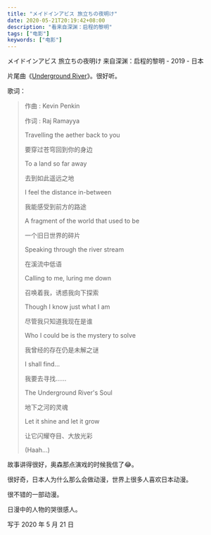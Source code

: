 ```yaml
---
title: "メイドインアビス 旅立ちの夜明け"
date: 2020-05-21T20:19:42+08:00
description: "看来自深渊：启程的黎明"
tags: ["电影"]
keywords: ["电影"]
---
```


メイドインアビス 旅立ちの夜明け 来自深渊：启程的黎明 - 2019 - 日本

片尾曲《[Underground River](https://y.qq.com/n/yqq/song/003zTGBh3oMJrK.html)》。很好听。

歌词：

> 作曲 : Kevin Penkin
>
> 作词 : Raj Ramayya
>
> Travelling the aether back to you
>
> 要穿过苍穹回到你的身边
>
> To a land so far away
>
> 去到如此遥远之地
>
> I feel the distance in-between
>
> 我能感受到前方的路途
>
> A fragment of the world that used to be
>
> 一个旧日世界的碎片
>
> Speaking through the river stream
>
> 在溪流中低语
>
> Calling to me, luring me down
>
> 召唤着我，诱惑我向下探索
>
> Though I know just what I am
>
> 尽管我只知道我现在是谁
>
> Who I could be is the mystery to solve
>
> 我曾经的存在仍是未解之谜
>
> I shall find...
>
> 我要去寻找……
>
> The Underground River's Soul
>
> 地下之河的灵魂
>
> Let it shine and let it grow
>
> 让它闪耀夺目、大放光彩
>
> (Haah...)

故事讲得很好，奥森那点演戏的时候我信了:joy:。

很好奇，日本人为什么那么会做动漫，世界上很多人喜欢日本动漫。

很不错的一部动漫。

日漫中的人物的哭很感人。

写于 2020 年 5 月 21 日
